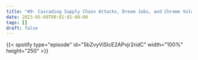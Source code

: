 ```yaml
---
title: "#9: Cascading Supply Chain Attacks, Dream Jobs, and Chrome Vulnerabilities"
date: 2023-05-09T00:01:02-08:00
tags: []
draft: false
---
```


{{< spotify type="episode" id="5bZvyViSIcE2APvjr2ridC" width="100%" height="250" >}}

